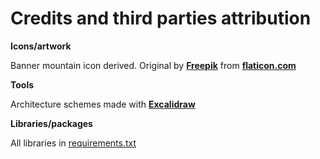 # Credits and third parties attribution

**Icons/artwork**

Banner mountain icon derived. Original by **[Freepik](https://www.flaticon.com/authors/freepik)** from **[flaticon.com](https://www.flaticon.com)**

**Tools**

Architecture schemes made with **[Excalidraw](https://excalidraw.com/)**

**Libraries/packages**

All libraries in [requirements.txt](requirements.txt)
